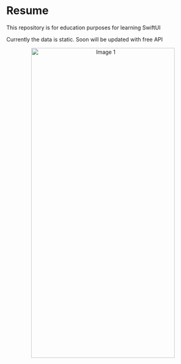 #  Resume

This repository is for education purposes for learning SwiftUI

Currently the data is static. Soon will be updated with free API


<div align="center">
  <img src="[https://github.com/drestwn/SwiftUI-Resume/resume/Assets.xcassets/Simulator Screenshot - iPhone 15 Pro - 2023-12-31 at 13.33.12.imageset
/Simulator Screenshot - iPhone 15 Pro - 2023-12-31 at 13.33.12.png
" alt="Image 1" width="375" height="812">

</div>



